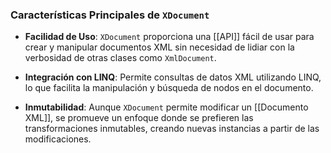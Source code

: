 ### Características Principales de `XDocument`

- **Facilidad de Uso**: `XDocument` proporciona una [[API]] fácil de usar para crear y manipular documentos XML sin necesidad de lidiar con la verbosidad de otras clases como `XmlDocument`.
    
- **Integración con LINQ**: Permite consultas de datos XML utilizando LINQ, lo que facilita la manipulación y búsqueda de nodos en el documento.
    
- **Inmutabilidad**: Aunque `XDocument` permite modificar un [[Documento XML]], se promueve un enfoque donde se prefieren las transformaciones inmutables, creando nuevas instancias a partir de las modificaciones.